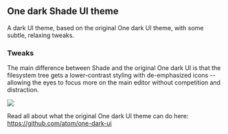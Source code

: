 ## One dark Shade UI theme

A dark UI theme, based on the original One dark UI theme, with some subtle, relaxing tweaks.

### Tweaks
The main difference between Shade and the original One dark UI is that the filesystem tree gets a lower-contrast styling with de-emphasized icons -- allowing the eyes to focus more on the main editor without competition and distraction.

![](https://cloud.githubusercontent.com/assets/425365/8395428/fdf6c90a-1d3d-11e5-80dc-8a9cf43dc1a1.png)

Read all about what the original One dark UI theme can do here: https://github.com/atom/one-dark-ui
